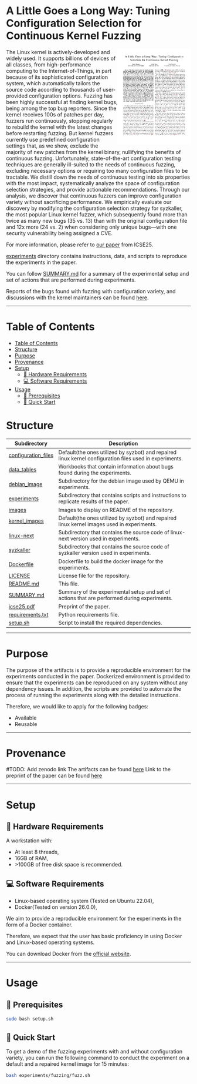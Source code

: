 # A Little Goes a Long Way: Tuning Configuration Selection for Continuous Kernel Fuzzing

<p><a href="https://paulgazzillo.com/papers/icse25.pdf"><img alt="thumbnail" align="right" width="200" src="images/thumbnail.png"></a></p>

The Linux kernel is actively-developed and widely used.
It supports billions of devices of all classes, from high-performance computing
to the Internet-of-Things, in part because of its sophisticated configuration
system, which automatically tailors the source code according to thousands of
user-provided configuration options.
Fuzzing has been highly successful at finding kernel bugs, being among the top
bug reporters. Since the kernel receives 100s of patches per day, fuzzers run
continuously, stopping regularly to rebuild the kernel with the latest
changes before restarting fuzzing.
But kernel fuzzers currently use predefined configuration settings that, as we
show, exclude the majority of new patches from the kernel binary,
nullifying the benefits of continuous fuzzing.
Unfortunately, state-of-the-art configuration testing techniques are generally
ill-suited to the needs of continuous fuzzing, excluding necessary options or
requiring too many configuration files to be tractable.
We distill down the needs of continuous testing into six properties with the
most impact, systematically analyze the space of configuration selection strategies,
and provide actionable recommendations.
Through our analysis, we discover that continuous fuzzers can improve configuration
variety without sacrificing performance.
We empirically evaluate our discovery by modifying the configuration selection
strategy for syzkaller, the most popular Linux kernel fuzzer, which subsequently
found more than twice as many new bugs (35 vs. 13) than with the original
configuration file and 12x more (24 vs. 2) when considering only unique bugs—with
one security vulnerability being assigned a CVE.

For more information, please refer to [our paper](https://paulgazzillo.com/papers/icse25.pdf)
from ICSE25.

[experiments](experiments/) directory contains instructions, data, and scripts
to reproduce the experiments in the paper.

You can follow [SUMMARY.md](SUMMARY.md) for a summary of the experimental setup and
set of actions that are performed during experiments.

Reports of the bugs found with fuzzing with configuration variety, and discussions
with the kernel maintainers can be found [here](
https://lore.kernel.org/lkml/?q=Sanan+Hasanov).

---
# Table of Contents
- [Table of Contents](#table-of-contents)
- [Structure](#structure)
- [Purpose](#purpose)
- [Provenance](#provenance)
- [Setup](#setup)
  - [:floppy_disk: Hardware Requirements](#floppy_disk-hardware-requirements)
  - [:computer: Software Requirements](#computer-software-requirements)
- [Usage](#usage)
  - [:wrench: Prerequisites](#wrench-prerequisites)
  - [:rocket: Quick Start](#rocket-quick-start)

# Structure
|Subdirectory|Description|
|----|----|
|[configuration_files](configuration_files)|Default(the ones utilized by syzbot) and repaired linux kernel configuration files used in experiments.|
|[data_tables](data_tables)|Workbooks that contain information about bugs found during the experiments.|
|[debian_image](debian_image)|Subdirectory for the debian image used by QEMU in experiments.|
|[experiments](experiments)|Subdirectory that contains scripts and instructions to replicate results of the paper.|
|[images](images)|Images to display on README of the repository.|
|[kernel_images](kernel_images)|Default(the ones utilized by syzbot) and repaired linux kernel images used in experiments.|
|[linux-next](linux-next)|Subdirectory that contains the source code of linux-next version used in experiments.|
|[syzkaller](syzkaller)|Subdirectory that contains the source code of syzkaller version used in experiments.|
|[Dockerfile](Dockerfile)|Dockerfile to build the docker image for the experiments.|
|[LICENSE](LICENSE)|License file for the repository.|
|[README.md](README.md)|This file.|
|[SUMMARY.md](SUMMARY.md)|Summary of the experimental setup and set of actions that are performed during experiments.|
|[icse25.pdf](icse25.pdf)|Preprint of the paper.|
|[requirements.txt](requirements.txt)|Python requirements file.|
|[setup.sh](setup.sh)|Script to install the required dependencies.|

---

# Purpose

The purpose of the artifacts is to provide a reproducible environment for the
experiments conducted in the paper.
Dockerized environment is provided to ensure that the experiments can be
reproduced on any system without any dependency issues.
In addition, the scripts are provided to automate the process of running the
experiments along with the detailed instructions.

Therefore, we would like to apply for the following badges:
- Available
- Reusable

---

# Provenance

#TODO: Add zenodo link
The artifacts can be found [here]()
Link to the preprint of the paper can be found [here](https://paulgazzillo.com/papers/icse25.pdf)

---

# Setup

## :floppy_disk: Hardware Requirements
A workstation with:
- At least 8 threads,
- 16GB of RAM,
- \>100GB of free disk space is recommended.

## :computer: Software Requirements
- Linux-based operating system (Tested on Ubuntu 22.04),
- Docker(Tested on version 26.0.0),

We aim to provide a reproducible environment for the experiments in the form of
a Docker container.

Therefore, we expect that the user has basic proficiency in using Docker and
Linux-based operating systems.

You can download Docker from the [official website](https://docs.docker.com/get-docker/).

---

# Usage

## :wrench: Prerequisites

```bash
sudo bash setup.sh
```

## :rocket: Quick Start
To get a demo of the fuzzing experiments with and without configuration variety,
you can run the following command to conduct the experiment on a default and a
repaired kernel image for 15 minutes:
```bash
bash experiments/fuzzing/fuzz.sh
```
